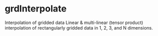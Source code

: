# grdInterpolate
Interpolation of gridded data
Linear & multi-linear (tensor product) interpolation of rectangularly gridded data in 1, 2, 3, and N dimensions.
